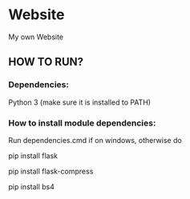 # Website
My own Website

## HOW TO RUN?
### Dependencies:
Python 3 (make sure it is installed to PATH)

### How to install module dependencies:
Run dependencies.cmd if on windows, otherwise do

pip install flask

pip install flask-compress

pip install bs4
